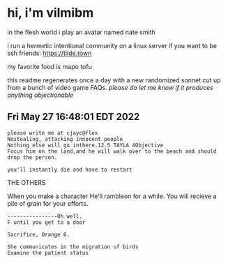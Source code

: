 # hi, i'm vilmibm

in the flesh world i play an avatar named nate smith

i run a hermetic intentional community on a linux server if you want to be ssh friends: https://tilde.town

my favorite food is mapo tofu

this readme regenerates once a day with a new randomized sonnet cut up from a bunch of video game FAQs.
_please do let me know if it produces anything objectionable_

## Fri May 27 16:48:01 EDT 2022

    please write me at cjayc@flex
    Nostealing, attacking innocent people
    Nothing else will go inthere.12.5 TAYLA 4Objective
    Focus him on the land,and he will walk over to the beach and should drop the person.
    
    you'll instantly die and have to restart
      THE OTHERS  When you make a character
    He'll rambleon for a while.
    You will recieve a pile of grain for your efforts.
    
    ----------------Oh well.
    F until you get to a door
    
    Sacrifice, Orange 6.
    
    She communicates in the migration of birds
    Examine the patient status
